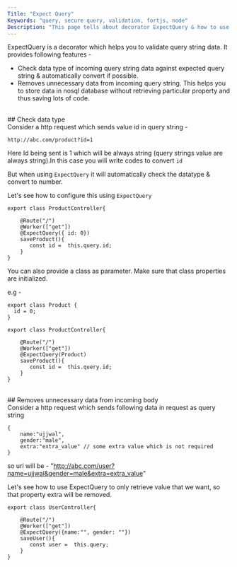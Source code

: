 ```yaml
---
Title: "Expect Query"
Keywords: "query, secure query, validation, fortjs, node"
Description: "This page tells about decorator ExpectQuery & how to use this."
---
```


ExpectQuery is a decorator which helps you to validate query string data. It provides following features -

* Check data type of incoming query string data against expected query string & automatically convert if possible.
* Removes unnecessary data from incoming query string. This helps you to store data in nosql database without retrieving particular property and thus saving lots of code.

<br>
## Check data type
<br>
Consider a http request which sends value id in query string -

```
http://abc.com/product?id=1
```

Here Id being sent is 1 which will be always string (query strings value are always string).In this case you will write codes to convert `id`  

But when using `ExpectQuery` it will automatically check the datatype & convert to number.

Let's see how to configure this using `ExpectQuery`

```
export class ProductController{

    @Route("/")
    @Worker(["get"])
    @ExpectQuery({ id: 0})
    saveProduct(){
       const id =  this.query.id;
    }
}
```

You can also provide a class as parameter. Make sure that class properties are initialized.

e.g - 

```
export class Product {
  id = 0;
}

export class ProductController{

    @Route("/")
    @Worker(["get"])
    @ExpectQuery(Product)
    saveProduct(){
       const id =  this.query.id;
    }
}
```
<br>
## Removes unnecessary data from incoming body
<br>
Consider a http request which sends following data in request as query string

```
{
    name:"ujjwal",
    gender:"male",
    extra:"extra_value" // some extra value which is not required
}
```

so url will be  - "http://abc.com/user?name=ujjwal&gender=male&extra=extra_value"

Let's see how to use ExpectQuery to only retrieve value that we want, so that property extra will be removed.
```
export class UserController{

    @Route("/")
    @Worker(["get"])
    @ExpectQuery({name:"", gender: ""})
    saveUser(){
       const user =  this.query;
    }
}
```
